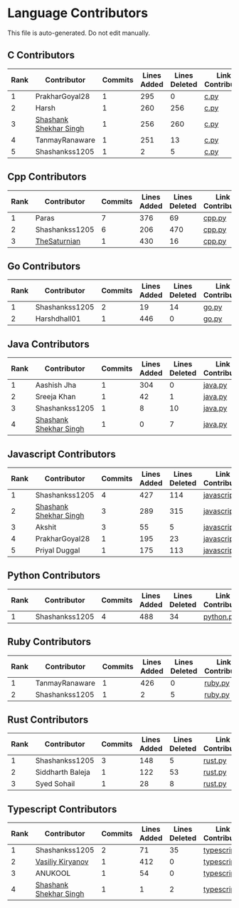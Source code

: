 # Language Contributors

This file is auto-generated. Do not edit manually.

## C Contributors

| Rank | Contributor | Commits | Lines Added | Lines Deleted | Link to Contributions |
|---|---|---|---|---|---|
| 1 | PrakharGoyal28 | 1 | 295 | 0 | [c.py](https://github.com/pwnjoshi/CodeGraphContext/commits/main/src/codegraphcontext/tools/languages/c.py?author=PRAKHAR28GOYAL@GMAIL.COM) |
| 2 | Harsh | 1 | 260 | 256 | [c.py](https://github.com/pwnjoshi/CodeGraphContext/commits/main/src/codegraphcontext/tools/languages/c.py?author=dayal700007@gmail.com) |
| 3 | [Shashank Shekhar Singh](https://github.com/Shashankss1205) | 1 | 256 | 260 | [c.py](https://github.com/pwnjoshi/CodeGraphContext/commits/main/src/codegraphcontext/tools/languages/c.py?author=Shashankss1205) |
| 4 | TanmayRanaware | 1 | 251 | 13 | [c.py](https://github.com/pwnjoshi/CodeGraphContext/commits/main/src/codegraphcontext/tools/languages/c.py?author=tanmayranware2000@gmail.com) |
| 5 | Shashankss1205 | 1 | 2 | 5 | [c.py](https://github.com/pwnjoshi/CodeGraphContext/commits/main/src/codegraphcontext/tools/languages/c.py?author=shashankshekharsingh1205@gmail.com) |


## Cpp Contributors

| Rank | Contributor | Commits | Lines Added | Lines Deleted | Link to Contributions |
|---|---|---|---|---|---|
| 1 | Paras | 7 | 376 | 69 | [cpp.py](https://github.com/pwnjoshi/CodeGraphContext/commits/main/src/codegraphcontext/tools/languages/cpp.py?author=thelegendparas@gmail.com) |
| 2 | Shashankss1205 | 6 | 206 | 470 | [cpp.py](https://github.com/pwnjoshi/CodeGraphContext/commits/main/src/codegraphcontext/tools/languages/cpp.py?author=shashankshekharsingh1205@gmail.com) |
| 3 | [TheSaturnian](https://github.com/GnautSpace) | 1 | 430 | 16 | [cpp.py](https://github.com/pwnjoshi/CodeGraphContext/commits/main/src/codegraphcontext/tools/languages/cpp.py?author=GnautSpace) |


## Go Contributors

| Rank | Contributor | Commits | Lines Added | Lines Deleted | Link to Contributions |
|---|---|---|---|---|---|
| 1 | Shashankss1205 | 2 | 19 | 14 | [go.py](https://github.com/pwnjoshi/CodeGraphContext/commits/main/src/codegraphcontext/tools/languages/go.py?author=shashankshekharsingh1205@gmail.com) |
| 2 | Harshdhall01 | 1 | 446 | 0 | [go.py](https://github.com/pwnjoshi/CodeGraphContext/commits/main/src/codegraphcontext/tools/languages/go.py?author=dhallharsh2006@gmail.com) |


## Java Contributors

| Rank | Contributor | Commits | Lines Added | Lines Deleted | Link to Contributions |
|---|---|---|---|---|---|
| 1 | Aashish Jha | 1 | 304 | 0 | [java.py](https://github.com/pwnjoshi/CodeGraphContext/commits/main/src/codegraphcontext/tools/languages/java.py?author=aashishjha1107@gmail.com) |
| 2 | Sreeja Khan | 1 | 42 | 1 | [java.py](https://github.com/pwnjoshi/CodeGraphContext/commits/main/src/codegraphcontext/tools/languages/java.py?author=voicenote8lifeline@gmail.com) |
| 3 | Shashankss1205 | 1 | 8 | 10 | [java.py](https://github.com/pwnjoshi/CodeGraphContext/commits/main/src/codegraphcontext/tools/languages/java.py?author=shashankshekharsingh1205@gmail.com) |
| 4 | [Shashank Shekhar Singh](https://github.com/Shashankss1205) | 1 | 0 | 7 | [java.py](https://github.com/pwnjoshi/CodeGraphContext/commits/main/src/codegraphcontext/tools/languages/java.py?author=Shashankss1205) |


## Javascript Contributors

| Rank | Contributor | Commits | Lines Added | Lines Deleted | Link to Contributions |
|---|---|---|---|---|---|
| 1 | Shashankss1205 | 4 | 427 | 114 | [javascript.py](https://github.com/pwnjoshi/CodeGraphContext/commits/main/src/codegraphcontext/tools/languages/javascript.py?author=shashankshekharsingh1205@gmail.com) |
| 2 | [Shashank Shekhar Singh](https://github.com/Shashankss1205) | 3 | 289 | 315 | [javascript.py](https://github.com/pwnjoshi/CodeGraphContext/commits/main/src/codegraphcontext/tools/languages/javascript.py?author=Shashankss1205) |
| 3 | Akshit | 3 | 55 | 5 | [javascript.py](https://github.com/pwnjoshi/CodeGraphContext/commits/main/src/codegraphcontext/tools/languages/javascript.py?author=akshitgarg054@gmail.com) |
| 4 | PrakharGoyal28 | 1 | 195 | 23 | [javascript.py](https://github.com/pwnjoshi/CodeGraphContext/commits/main/src/codegraphcontext/tools/languages/javascript.py?author=PRAKHAR28GOYAL@GMAIL.COM) |
| 5 | Priyal Duggal | 1 | 175 | 113 | [javascript.py](https://github.com/pwnjoshi/CodeGraphContext/commits/main/src/codegraphcontext/tools/languages/javascript.py?author=priyallduggal.23@gmail.com) |


## Python Contributors

| Rank | Contributor | Commits | Lines Added | Lines Deleted | Link to Contributions |
|---|---|---|---|---|---|
| 1 | Shashankss1205 | 4 | 488 | 34 | [python.py](https://github.com/pwnjoshi/CodeGraphContext/commits/main/src/codegraphcontext/tools/languages/python.py?author=shashankshekharsingh1205@gmail.com) |


## Ruby Contributors

| Rank | Contributor | Commits | Lines Added | Lines Deleted | Link to Contributions |
|---|---|---|---|---|---|
| 1 | TanmayRanaware | 1 | 426 | 0 | [ruby.py](https://github.com/pwnjoshi/CodeGraphContext/commits/main/src/codegraphcontext/tools/languages/ruby.py?author=tanmayranware2000@gmail.com) |
| 2 | Shashankss1205 | 1 | 2 | 5 | [ruby.py](https://github.com/pwnjoshi/CodeGraphContext/commits/main/src/codegraphcontext/tools/languages/ruby.py?author=shashankshekharsingh1205@gmail.com) |


## Rust Contributors

| Rank | Contributor | Commits | Lines Added | Lines Deleted | Link to Contributions |
|---|---|---|---|---|---|
| 1 | Shashankss1205 | 3 | 148 | 5 | [rust.py](https://github.com/pwnjoshi/CodeGraphContext/commits/main/src/codegraphcontext/tools/languages/rust.py?author=shashankshekharsingh1205@gmail.com) |
| 2 | Siddharth Baleja | 1 | 122 | 53 | [rust.py](https://github.com/pwnjoshi/CodeGraphContext/commits/main/src/codegraphcontext/tools/languages/rust.py?author=siddharthbaleja31@gmail.com) |
| 3 | Syed Sohail | 1 | 28 | 8 | [rust.py](https://github.com/pwnjoshi/CodeGraphContext/commits/main/src/codegraphcontext/tools/languages/rust.py?author=ssohailm07@gmail.com) |


## Typescript Contributors

| Rank | Contributor | Commits | Lines Added | Lines Deleted | Link to Contributions |
|---|---|---|---|---|---|
| 1 | Shashankss1205 | 2 | 71 | 35 | [typescript.py](https://github.com/pwnjoshi/CodeGraphContext/commits/main/src/codegraphcontext/tools/languages/typescript.py?author=shashankshekharsingh1205@gmail.com) |
| 2 | [Vasiliy Kiryanov](https://github.com/vasiliyk) | 1 | 412 | 0 | [typescript.py](https://github.com/pwnjoshi/CodeGraphContext/commits/main/src/codegraphcontext/tools/languages/typescript.py?author=vasiliyk) |
| 3 | ANUKOOL | 1 | 54 | 0 | [typescript.py](https://github.com/pwnjoshi/CodeGraphContext/commits/main/src/codegraphcontext/tools/languages/typescript.py?author=anukoolbhul324@gmail.com) |
| 4 | [Shashank Shekhar Singh](https://github.com/Shashankss1205) | 1 | 1 | 2 | [typescript.py](https://github.com/pwnjoshi/CodeGraphContext/commits/main/src/codegraphcontext/tools/languages/typescript.py?author=Shashankss1205) |


